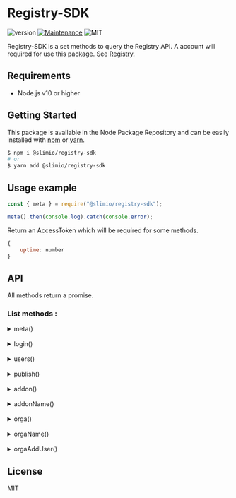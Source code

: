 # Registry-SDK
![version](https://img.shields.io/badge/version-0.1.0-blue.svg)
[![Maintenance](https://img.shields.io/badge/Maintained%3F-yes-green.svg)](https://github.com/SlimIO/is/commit-activity)
![MIT](https://img.shields.io/github/license/mashape/apistatus.svg)

Registry-SDK is a set methods to query the Registry API. A account will required for use this package. See [Registry](https://github.com/SlimIO/Registry).

## Requirements
- Node.js v10 or higher

## Getting Started

This package is available in the Node Package Repository and can be easily installed with [npm](https://docs.npmjs.com/getting-started/what-is-npm) or [yarn](https://yarnpkg.com).

```bash
$ npm i @slimio/registry-sdk
# or
$ yarn add @slimio/registry-sdk
```

## Usage example
```js
const { meta } = require("@slimio/registry-sdk");

meta().then(console.log).catch(console.error);
```
Return an AccessToken which will be required for some methods.
```js
{
    uptime: number
}
```

## API
All methods return a promise.

### List methods :

<details><summary>meta()</summary>

Service metadata.

Do this :
```js
const { meta } = require("@slimio/registry-sdk");

meta().then(console.log).catch(console.error);
```

Return :

```js
{
    uptime: number
}
```

</details>

<br />

<details><summary>login()</summary>

Authenticate a user and get an AccessToken.

 Argument | Value | Required? | Notes 
 --- | --- | :---: | --- 
 myUsername | String | ✅ | Your name 
 myPassword | String | ✅ | Your password 

Do this :
```js
const { login } = require("@slimio/registry-sdk");

login("myUsername", "myPassword")
    .then(console.log)
    .catch(console.error);
```

Return :

```js
string;
```

</details>

<br />

<details><summary>users()</summary>

Create a new user.

 Argument | Value | Required? | Notes 
 --- | --- | :---: | --- 
 newUsername | String | ✅ | User name 
 newPassword | String | ✅ | User password 

Do this :
```js
const { users } = require("@slimio/registry-sdk");

users("newUsername", "newPassword")
    .then(console.log)
    .catch(console.error);
```

Return :

```js
{
    userId: number;
}
```

</details>

<br />

<details><summary>publish()</summary>

 Argument | Value | Required? | Notes 
 --- | --- | :---: | --- 
 pathOfAddonMainDir | String | ✅ | path of the addon main directory 
 myToken | String | ✅ | My token obtained with login()

 >⚠️ publish() to need that your main directory must contain package.json and slimio.toml files !

Do this :
```js
const { login, publish } = require("@slimio/registry-sdk");

async function main() {
    const token = await login("myUsername", "myPassword");
    const addonId = await publish("pathOfAddonMainDir", "myToken");

    return addonId;
}

main().then(console.log).catch(console.error);


```

Return :

```js
{
    addonId: number
}
```

</details>

<br />

<details><summary>addon()</summary>

Do this :
```js
const { addon } = require("@slimio/registry-sdk");

addon().then(console.log).catch(console.error);
```

Return :

```js

```

</details>

<br />

<details><summary>addonName()</summary>

Do this :
```js

```

Return :

```js

```

</details>

<br />

<details><summary>orga()</summary>

Do this :
```js

```

Return :

```js

```

</details>

<br />

<details><summary>orgaName()</summary>

Do this :
```js

```

Return :

```js

```

</details>

<br />

<details><summary>orgaAddUser()</summary>

Do this :
```js

```

Return :

```js

```

</details>

## License
MIT
